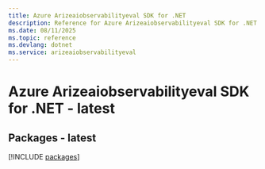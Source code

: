 ```yaml
---
title: Azure Arizeaiobservabilityeval SDK for .NET
description: Reference for Azure Arizeaiobservabilityeval SDK for .NET
ms.date: 08/11/2025
ms.topic: reference
ms.devlang: dotnet
ms.service: arizeaiobservabilityeval
---
```

# Azure Arizeaiobservabilityeval SDK for .NET - latest
## Packages - latest
[!INCLUDE [packages](arizeaiobservabilityeval-index.md)]